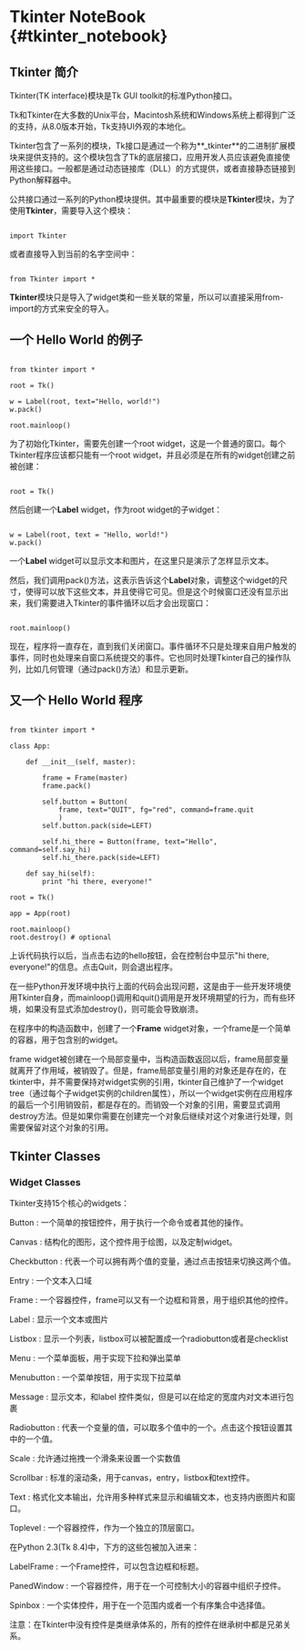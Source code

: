 # Tkinter NoteBook {#tkinter_notebook}

## Tkinter 简介

Tkinter(TK interface)模块是Tk GUI toolkit的标准Python接口。

Tk和Tkinter在大多数的Unix平台，Macintosh系统和Windows系统上都得到广泛的支持，从8.0版本开始，Tk支持UI外观的本地化。

Tkinter包含了一系列的模块，Tk接口是通过一个称为**\_tkinter**的二进制扩展模块来提供支持的。这个模块包含了Tk的底层接口，应用开发人员应该避免直接使用这些接口。一般都是通过动态链接库（DLL）的方式提供，或者直接静态链接到Python解释器中。

公共接口通过一系列的Python模块提供。其中最重要的模块是**Tkinter**模块，为了使用**Tkinter**，需要导入这个模块：

~~~

import Tkinter

~~~

或者直接导入到当前的名字空间中：

~~~

from Tkinter import *

~~~

**Tkinter**模块只是导入了widget类和一些关联的常量，所以可以直接采用from-import的方式来安全的导入。

## 一个 Hello World 的例子

~~~

from tkinter import *

root = Tk()

w = Label(root, text="Hello, world!")
w.pack()

root.mainloop()

~~~

为了初始化Tkinter，需要先创建一个root widget，这是一个普通的窗口。每个Tkinter程序应该都只能有一个root widget，并且必须是在所有的widget创建之前被创建：

~~~

root = Tk()

~~~

然后创建一个**Label** widget，作为root widget的子widget：

~~~

w = Label(root, text = "Hello, world!")
w.pack()

~~~

一个**Label** widget可以显示文本和图片，在这里只是演示了怎样显示文本。

然后，我们调用pack()方法，这表示告诉这个**Label**对象，调整这个widget的尺寸，使得可以放下这些文本，并且使得它可见。但是这个时候窗口还没有显示出来，我们需要进入Tkinter的事件循环以后才会出现窗口：

~~~

root.mainloop()

~~~

现在，程序将一直存在，直到我们关闭窗口。事件循环不只是处理来自用户触发的事件，同时也处理来自窗口系统提交的事件。它也同时处理Tkinter自己的操作队列，比如几何管理（通过pack()方法）和显示更新。

## 又一个 Hello World 程序

~~~

from tkinter import *

class App:

    def __init__(self, master):

        frame = Frame(master)
        frame.pack()

        self.button = Button(
            frame, text="QUIT", fg="red", command=frame.quit
            )
        self.button.pack(side=LEFT)

        self.hi_there = Button(frame, text="Hello", command=self.say_hi)
        self.hi_there.pack(side=LEFT)

    def say_hi(self):
        print "hi there, everyone!"

root = Tk()

app = App(root)

root.mainloop()
root.destroy() # optional

~~~

上诉代码执行以后，当点击右边的hello按钮，会在控制台中显示"hi there, everyone!"的信息。点击Quit，则会退出程序。

在一些Python开发环境中执行上面的代码会出现问题，这是由于一些开发环境使用Tkinter自身，而mainloop()调用和quit()调用是开发环境期望的行为，而有些环境，如果没有显式添加destroy()，则可能会导致崩溃。

在程序中的构造函数中，创建了一个**Frame** widget对象，一个frame是一个简单的容器，用于包含别的widget。

frame widget被创建在一个局部变量中，当构造函数返回以后，frame局部变量就离开了作用域，被销毁了。但是，frame局部变量引用的对象还是存在的，在tkinter中，并不需要保持对widget实例的引用，tkinter自己维护了一个widget tree（通过每个子widget实例的children属性），所以一个widget实例在应用程序的最后一个引用销毁前，都是存在的。而销毁一个对象的引用，需要显式调用destroy方法。但是如果你需要在创建完一个对象后继续对这个对象进行处理，则需要保留对这个对象的引用。

## Tkinter Classes

### Widget Classes

Tkinter支持15个核心的widgets：

Button
:   一个简单的按钮控件，用于执行一个命令或者其他的操作。

Canvas
:   结构化的图形，这个控件用于绘图，以及定制widget。

Checkbutton
:   代表一个可以拥有两个值的变量，通过点击按钮来切换这两个值。

Entry
:   一个文本入口域

Frame
:   一个容器控件，frame可以又有一个边框和背景，用于组织其他的控件。

Label
:   显示一个文本或图片

Listbox
:   显示一个列表，listbox可以被配置成一个radiobutton或者是checklist

Menu
:   一个菜单面板，用于实现下拉和弹出菜单

Menubutton
:   一个菜单按钮，用于实现下拉菜单

Message
:   显示文本，和label 控件类似，但是可以在给定的宽度内对文本进行包裹

Radiobutton
:   代表一个变量的值，可以取多个值中的一个。点击这个按钮设置其中的一个值。

Scale
:   允许通过拖拽一个滑条来设置一个实数值

Scrollbar
:   标准的滚动条，用于canvas，entry，listbox和text控件。

Text
:   格式化文本输出，允许用多种样式来显示和编辑文本，也支持内嵌图片和窗口。

Toplevel
:   一个容器控件，作为一个独立的顶层窗口。

在Python 2.3(Tk 8.4)中，下方的这些包被加入进来：

LabelFrame
:   一个Frame控件，可以包含边框和标题。

PanedWindow
:   一个容器控件，用于在一个可控制大小的容器中组织子控件。

Spinbox
:   一个实体控件，用于在一个范围内或者一个有序集合中选择值。

注意：在Tkinter中没有控件是类继承体系的，所有的控件在继承树中都是兄弟关系。

